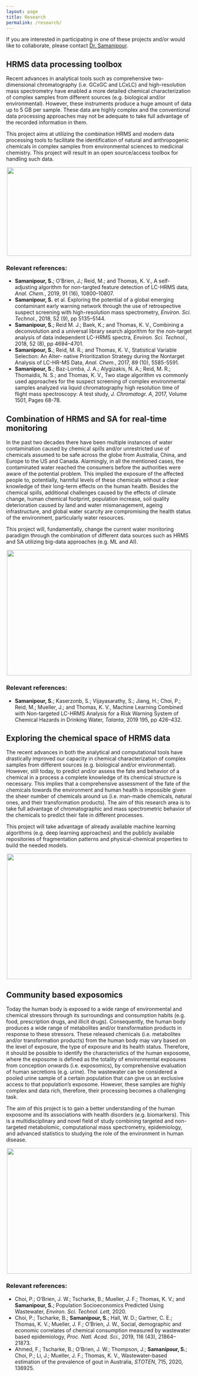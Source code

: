 ```yaml
---
layout: page
title: Research
permalink: /research/
---
```

If you are interested in participating in one of these projects and/or would like to collaborate, please contact [Dr. Samanipour](<s.samanipour@uva.nl>).

## HRMS data processing toolbox

Recent advances in analytical tools such as comprehensive two-dimensional chromatography (i.e. GCxGC and LCxLC) and high-resolution mass spectrometry have enabled a more detailed chemical characterization of complex samples from different sources (e.g. biological and/or environmental). However, these instruments produce a huge amount of data up to 5 GB per sample. These data are highly complex and the conventional data processing approaches may not be adequate to take full advantage of the recorded information in them.

This project aims at utilizing the combination HRMS and modern data processing tools to facilitate the identification of natural and anthropogenic chemicals in complex samples from environmental sciences to medicinal chemistry. This project will result in an open source/access toolbox for handling such data.  

<p align="center">
<img height="240px" width="500px" src="https://raw.githubusercontent.com/ComputMassSpecLab/website/gh-pages/assets/Platform.png">
</p>

### Relevant references:
* **Samanipour, S.**; O’Brien, J.; Reid, M.; and Thomas, K. V., A self-adjusting algorithm for non-targted feature detection of LC-HRMS data, *Anal. Chem.*, 2019, 91 (16), 10800–10807.
* **Samanipour, S.** et al. Exploring the potential of a global emerging contaminant early warning network through the use of retrospective suspect screening with high-resolution mass spectrometry, *Environ. Sci. Technol.*, 2018, 52 (9), pp 5135–5144.
* **Samanipour, S.**; Reid M. J.; Baek, K.; and Thomas, K. V., Combining a deconvolution and a universal library search algorithm for the non-target analysis of data independent LC-HRMS spectra, *Environ. Sci. Technol.*, 2018, 52 (8), pp 4694–4701.
* **Samanipour, S.**; Reid, M. R.; and Thomas, K. V., Statistical Variable Selection: An Alter- native Prioritization Strategy during the Nontarget Analysis of LC-HR-MS Data, *Anal. Chem.*, 2017, 89 (10), 5585-5591.
* **Samanipour, S.**; Baz-Lomba, J. A.; Alygizakis, N. A.; Reid, M. R.; Thomaidis, N. S.; and Thomas, K. V., Two stage algorithm vs commonly used approaches for the suspect screening of complex environmental samples analyzed via liquid chromatography high resolution time of flight mass spectroscopy: A test study, *J. Chromatogr. A*, 2017, Volume 1501, Pages 68-78.





## Combination of HRMS and SA for real-time monitoring

In the past two decades there have been multiple instances of water contamination caused by chemical spills and/or unrestricted use of chemicals assumed to be safe across the globe from Australia, China, and Europe to the US and Canada. Alarmingly, in all the mentioned cases, the contaminated water reached the consumers before the authorities were aware of the potential problem. This implied the exposure of the affected people to, potentially, harmful levels of these chemicals without a clear knowledge of their long-term effects on the human health. Besides the chemical spills, additional challenges caused by the effects of climate change, human chemical footprint, population increase, soil quality deterioration caused by land and water mismanagement, ageing infrastructure, and global water scarcity are compromising the health status of the environment, particularly water resources.

This project will, fundamentally, change the current water monitoring paradigm through the combination of different data sources such as HRMS and SA utilizing big-data approaches (e.g. ML and AI).

<p align="center">
<img height="340px" width="500px" src="https://raw.githubusercontent.com/ComputMassSpecLab/website/gh-pages/assets/ARMOUR.png">
</p>




### Relevant references:
* **Samanipour, S.**; Kaserzonb, S.; Vijayasarathy, S.; Jiang, H.; Choi, P.; Reid, M.; Mueller, J.; and Thomas, K. V., Machine Learning Combined with Non-targeted LC-HRMS Analysis for a Risk Warning System of Chemical Hazards in Drinking Water, *Talanta*, 2019 195, pp 426–432.


## Exploring the chemical space of HRMS data

The recent advances in both the analytical and computational tools have drastically improved our capacity in chemical characterization of complex samples from different sources (e.g. biological and/or environmental). However, still today, to predict and/or assess the fate and behavior of a chemical in a process a complete knowledge of its chemical structure is necessary. This implies that a comprehensive assessment of the fate of the chemicals towards the environment and human health is impossible given the sheer number of chemicals around us (i.e. man-made chemicals, natural ones, and their transformation products). The aim of this research area is to take full advantage of chromatographic and mass spectrometric behavior of the chemicals to predict their fate in different processes.

This project will take advantage of already available machine learning algorithms (e.g. deep learning approaches) and the publicly available repositories of fragmentation patterns and physical-chemical properties to build the needed models.

<p align="center">
<img height="340px" width="500px" src="https://raw.githubusercontent.com/ComputMassSpecLab/website/gh-pages/assets/ToxChem.png">
</p>



## Community based exposomics
Today the human body is exposed to a wide range of environmental and chemical stressors through its surroundings and consumption habits (e.g. food, prescription drugs, and illicit drugs). Consequently, the human body produces a wide range of metabolites and/or transformation products in response to these stressors. These released chemicals (i.e. metabolites and/or transformation products) from the human body may vary based on the level of exposure, the type of exposure and its health status. Therefore, it should be possible to identify the characteristics of the human exposome, where the exposome is defined as the totality of environmental exposures from conception onwards (i.e. exposomics), by comprehensive evaluation of human secretions (e.g. urine). The wastewater can be considered a pooled urine sample of a certain population that can give us an exclusive access to that population’s exposome. However, these samples are highly complex and data rich, therefore, their processing becomes a challenging task.

The aim of this project is to gain a better understanding of the human exposome and its associations with health disorders (e.g. biomarkers). This is a multidisciplinary and novel field of study combining targeted and non-targeted metabolomic, computational mass spectrometry, epidemiology, and advanced statistics to studying the role of the environment in human disease.

<p align="center">
<img height="340px" width="500px" src="https://raw.githubusercontent.com/ComputMassSpecLab/website/gh-pages/assets/Expo.png">
</p>



### Relevant references:
* Choi, P.; O’Brien, J. W.; Tscharke, B.; Mueller, J. F.; Thomas, K. V.; and **Samanipour, S.**; Population Socioeconomics Predicted Using Wastewater, *Environ. Sci. Technol. Lett*, 2020.
* Choi, P.; Tscharke, B.; **Samanipour, S.**; Hall, W. D.; Gartner, C. E.; Thomas, K. V.; Mueller, J. F.; O’Brien, J. W., Social, demographic and economic correlates of chemical consumption measured by wastewater based epidemiology, *Proc. Natl. Acad. Sci.*, 2019, 116 (43), 21864– 21873.
* Ahmed, F.; Tscharke, B.; O’Brien, J. W.; Thompson, J.; **Samanipour, S.**; Choi, P.; Li, J.; Mueller, J. F.; Thomas, K. V., Wastewater-based estimation of the prevalence of gout in Australia, *STOTEN*, 715, 2020, 136925.

